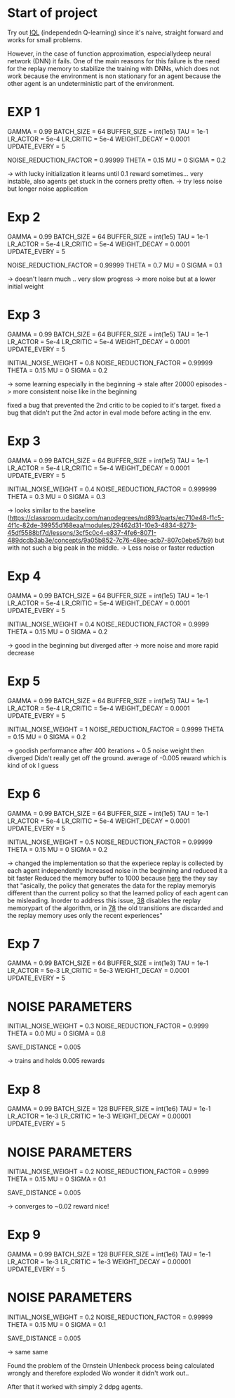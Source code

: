 # Start of project

Try out [IQL](https://arxiv.org/pdf/1908.03963.pdf) (independedn Q-learning) since it's naive,
straight forward and works for small problems.

However, in the case of function approximation, especiallydeep neural network (DNN) it fails.
One of the main reasons for this failure is the need for the replay memory to stabilize the training
with DNNs, which does not work because the environment is non stationary for an agent because the other
agent is an undeterministic part of the environment.


# EXP 1
GAMMA = 0.99
BATCH_SIZE = 64
BUFFER_SIZE = int(1e5)
TAU = 1e-1
LR_ACTOR = 5e-4
LR_CRITIC = 5e-4
WEIGHT_DECAY = 0.0001
UPDATE_EVERY = 5

NOISE_REDUCTION_FACTOR = 0.99999
THETA = 0.15
MU = 0
SIGMA = 0.2

-> with lucky initialization it learns until 0.1 reward sometimes... very instable, also agents get stuck in
the corners pretty often.
-> try less noise but longer noise application

# Exp 2
GAMMA = 0.99
BATCH_SIZE = 64
BUFFER_SIZE = int(1e5)
TAU = 1e-1
LR_ACTOR = 5e-4
LR_CRITIC = 5e-4
WEIGHT_DECAY = 0.0001
UPDATE_EVERY = 5

NOISE_REDUCTION_FACTOR = 0.99999
THETA = 0.7
MU = 0
SIGMA = 0.1

-> doesn't learn much .. very slow progress -> more noise but at a lower initial weight

# Exp 3
GAMMA = 0.99
BATCH_SIZE = 64
BUFFER_SIZE = int(1e5)
TAU = 1e-1
LR_ACTOR = 5e-4
LR_CRITIC = 5e-4
WEIGHT_DECAY = 0.0001
UPDATE_EVERY = 5

INITIAL_NOISE_WEIGHT = 0.8
NOISE_REDUCTION_FACTOR = 0.99999
THETA = 0.15
MU = 0
SIGMA = 0.2

-> some learning especially in the beginning -> stale after 20000 episodes
-> more consistent noise like in the beginning

fixed a bug that prevented the 2nd critic to be copied to it's target.
fixed a bug that didn't put the 2nd actor in eval mode before acting in the env.

# Exp 3

GAMMA = 0.99
BATCH_SIZE = 64
BUFFER_SIZE = int(1e5)
TAU = 1e-1
LR_ACTOR = 5e-4
LR_CRITIC = 5e-4
WEIGHT_DECAY = 0.0001
UPDATE_EVERY = 5

INITIAL_NOISE_WEIGHT = 0.4
NOISE_REDUCTION_FACTOR = 0.999999
THETA = 0.3
MU = 0
SIGMA = 0.3

-> looks similar to the baseline (https://classroom.udacity.com/nanodegrees/nd893/parts/ec710e48-f1c5-4f1c-82de-39955d168eaa/modules/29462d31-10e3-4834-8273-45df5588bf7d/lessons/3cf5c0c4-e837-4fe6-8071-489dcdb3ab3e/concepts/9a05b852-7c76-48ee-acb7-807c0ebe57b9)
but with not such a big peak in the middle. -> Less noise or faster reduction

# Exp 4
GAMMA = 0.99
BATCH_SIZE = 64
BUFFER_SIZE = int(1e5)
TAU = 1e-1
LR_ACTOR = 5e-4
LR_CRITIC = 5e-4
WEIGHT_DECAY = 0.0001
UPDATE_EVERY = 5

INITIAL_NOISE_WEIGHT = 0.4
NOISE_REDUCTION_FACTOR = 0.9999
THETA = 0.15
MU = 0
SIGMA = 0.2

-> good in the beginning but diverged after -> more noise and more rapid decrease

# Exp 5
GAMMA = 0.99
BATCH_SIZE = 64
BUFFER_SIZE = int(1e5)
TAU = 1e-1
LR_ACTOR = 5e-4
LR_CRITIC = 5e-4
WEIGHT_DECAY = 0.0001
UPDATE_EVERY = 5

INITIAL_NOISE_WEIGHT = 1
NOISE_REDUCTION_FACTOR = 0.9999
THETA = 0.15
MU = 0
SIGMA = 0.2

-> goodish performance after 400 iterations ~ 0.5 noise weight then diverged
Didn't really get off the ground. average of -0.005 reward which is kind of ok I guess

# Exp 6
GAMMA = 0.99
BATCH_SIZE = 64
BUFFER_SIZE = int(1e5)
TAU = 1e-1
LR_ACTOR = 5e-4
LR_CRITIC = 5e-4
WEIGHT_DECAY = 0.0001
UPDATE_EVERY = 5

INITIAL_NOISE_WEIGHT = 0.5
NOISE_REDUCTION_FACTOR = 0.99999
THETA = 0.15
MU = 0
SIGMA = 0.2


-> changed the implementation so that the experiece replay is collected by each agent independently
Increased noise in the beginning and reduced it a bit faster
Reduced the memory buffer to 1000 because [here](https://arxiv.org/pdf/1908.03963.pdf) the they say that
"asically, the policy that generates the data for the replay memoryis different than the current policy
so that the learned policy of each agent can be misleading. Inorder to address this issue,
[38](https://arxiv.org/pdf/1605.06676v2.pdf)
disables the replay memorypart of the algorithm, or in [78](https://arxiv.org/pdf/1702.03037.pdf)
the old transitions are discarded and the replay memory uses only the recent experiences"

# Exp 7
GAMMA = 0.99
BATCH_SIZE = 64
BUFFER_SIZE = int(1e3)
TAU = 1e-1
LR_ACTOR = 5e-3
LR_CRITIC = 5e-3
WEIGHT_DECAY = 0.0001
UPDATE_EVERY = 5

# NOISE PARAMETERS
INITIAL_NOISE_WEIGHT = 0.3
NOISE_REDUCTION_FACTOR = 0.9999
THETA = 0.0
MU = 0
SIGMA = 0.8

SAVE_DISTANCE = 0.005

-> trains and holds 0.005 rewards

# Exp 8

GAMMA = 0.99
BATCH_SIZE = 128
BUFFER_SIZE = int(1e6)
TAU = 1e-1
LR_ACTOR = 1e-3
LR_CRITIC = 1e-3
WEIGHT_DECAY = 0.00001
UPDATE_EVERY = 5

# NOISE PARAMETERS
INITIAL_NOISE_WEIGHT = 0.2
NOISE_REDUCTION_FACTOR = 0.9999
THETA = 0.15
MU = 0
SIGMA = 0.1

SAVE_DISTANCE = 0.005

-> converges to ~0.02 reward nice!

# Exp 9

GAMMA = 0.99
BATCH_SIZE = 128
BUFFER_SIZE = int(1e6)
TAU = 1e-1
LR_ACTOR = 1e-3
LR_CRITIC = 1e-3
WEIGHT_DECAY = 0.00001
UPDATE_EVERY = 5

# NOISE PARAMETERS
INITIAL_NOISE_WEIGHT = 0.2
NOISE_REDUCTION_FACTOR = 0.99999
THETA = 0.15
MU = 0
SIGMA = 0.1

SAVE_DISTANCE = 0.005

-> same same

Found the problem of the Ornstein Uhlenbeck process being calculated wrongly and therefore exploded
Wo wonder it didn't work out..

After that it worked with simply 2 ddpg agents.

